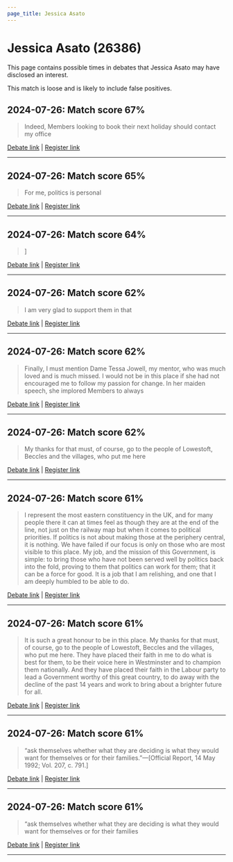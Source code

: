 ```yaml
---
page_title: Jessica Asato
---
```


# Jessica Asato  (26386)

This page contains possible times in debates that Jessica Asato may have disclosed an interest.

This match is loose and is likely to include false positives. 



## 2024-07-26: Match score 67%

>Indeed, Members looking to book their next holiday should contact my office

[Debate link](https://www.theyworkforyou.com/debates/?id=2024-07-26d.954.1) | [Register link](https://www.theyworkforyou.com/mp/26386/register)


---



## 2024-07-26: Match score 65%

>For me, politics is personal

[Debate link](https://www.theyworkforyou.com/debates/?id=2024-07-26d.954.1) | [Register link](https://www.theyworkforyou.com/mp/26386/register)


---



## 2024-07-26: Match score 64%

>]

[Debate link](https://www.theyworkforyou.com/debates/?id=2024-07-26d.954.1) | [Register link](https://www.theyworkforyou.com/mp/26386/register)


---



## 2024-07-26: Match score 62%

>I am very glad to support them in that

[Debate link](https://www.theyworkforyou.com/debates/?id=2024-07-26d.954.1) | [Register link](https://www.theyworkforyou.com/mp/26386/register)


---



## 2024-07-26: Match score 62%

>Finally, I must mention Dame Tessa Jowell, my mentor, who was much loved and is much missed. I would not be in this place if she had not encouraged me to follow my passion for change. In her maiden speech, she implored Members to always

[Debate link](https://www.theyworkforyou.com/debates/?id=2024-07-26d.954.1) | [Register link](https://www.theyworkforyou.com/mp/26386/register)


---



## 2024-07-26: Match score 62%

>My thanks for that must, of course, go to the people of Lowestoft, Beccles and the villages, who put me here

[Debate link](https://www.theyworkforyou.com/debates/?id=2024-07-26d.954.1) | [Register link](https://www.theyworkforyou.com/mp/26386/register)


---



## 2024-07-26: Match score 61%

>I represent the most eastern constituency in the UK, and for many people there it can at times feel as though they are at the end of the line, not just on the railway map but when it comes to political priorities. If politics is not about making those at the periphery central, it is nothing. We have failed if our focus is only on those who are most visible to this place. My job, and the mission of this Government, is simple: to bring those who have not been served well by politics back into the fold, proving to them that politics can work for them; that it can be a force for good. It is a job that I am relishing, and one that I am deeply humbled to be able to do.

[Debate link](https://www.theyworkforyou.com/debates/?id=2024-07-26d.954.1) | [Register link](https://www.theyworkforyou.com/mp/26386/register)


---



## 2024-07-26: Match score 61%

>It is such a great honour to be in this place. My thanks for that must, of course, go to the people of Lowestoft, Beccles and the villages, who put me here. They have placed their faith in me to do what is best for them, to be their voice here in Westminster and to champion them nationally. And they have placed their faith in the Labour party to lead a Government worthy of this great country, to do away with the decline of the past 14 years and work to bring about a brighter future for all.

[Debate link](https://www.theyworkforyou.com/debates/?id=2024-07-26d.954.1) | [Register link](https://www.theyworkforyou.com/mp/26386/register)


---



## 2024-07-26: Match score 61%

>“ask themselves whether what they are deciding is what they would want for themselves or for their families.”—[Official Report, 14 May 1992; Vol. 207, c. 791.]

[Debate link](https://www.theyworkforyou.com/debates/?id=2024-07-26d.954.1) | [Register link](https://www.theyworkforyou.com/mp/26386/register)


---



## 2024-07-26: Match score 61%

>“ask themselves whether what they are deciding is what they would want for themselves or for their families

[Debate link](https://www.theyworkforyou.com/debates/?id=2024-07-26d.954.1) | [Register link](https://www.theyworkforyou.com/mp/26386/register)


---


